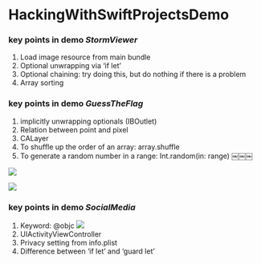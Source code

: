 # HackingWithSwiftProjectsDemo

### key points in demo *StormViewer*
1. Load image resource from main bundle
2. Optional unwrapping via ‘if let’
3. Optional chaining: try doing this, but do nothing if there is a problem
4. Array sorting


### key points in demo *GuessTheFlag*
1. implicitly unwrapping optionals (IBOutlet)
2. Relation between point and pixel
3. CALayer
4. To shuffle up the order of an array: array.shuffle
5. To generate a random number in a range: Int.random(in: range)
￼￼￼

![](http://i63.tinypic.com/24x2mva.jpg)

![](http://i67.tinypic.com/2zz2gpk.png)

### key points in demo *SocialMedia*
1. Keyword: @objc
   ![](http://i64.tinypic.com/2yl7l0o.png)
2. UIActivityViewController
3. Privacy setting from info.plist
4. Difference between ‘if let’ and ‘guard let’
